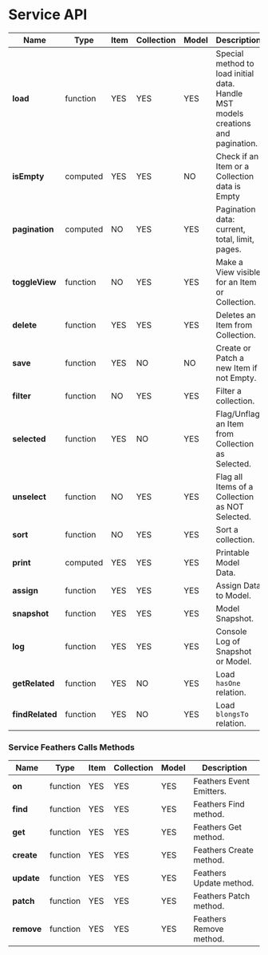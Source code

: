 # Service API

| Name | Type | Item | Collection | Model | Description |
|---|---|---|---|---|---|
| **load**    		| function | YES | YES | YES | Special method to load initial data. Handle MST models creations and pagination. |
| **isEmpty**    	| computed | YES | YES | NO | Check if an Item or a Collection data is Empty |
| **pagination**	| computed | NO | YES | YES | Pagination data: current, total, limit, pages. |
| **toggleView**	| function | NO | YES | YES | Make a View visible for an Item or Collection. |
| **delete**    	| function | YES | YES | YES | Deletes an Item from Collection. |
| **save**    		| function | YES | NO | NO | Create or Patch a new Item if not Empty. |
| **filter**    	| function | NO | YES | YES | Filter a collection. |
| **selected** 	| function | YES | NO | YES | Flag/Unflag an Item from Collection as Selected. |
| **unselect** 	| function | NO | YES | YES | Flag all Items of a Collection as NOT Selected. |
| **sort**    		| function | NO | YES | YES | Sort a collection. |
| **print**    	| computed | YES | YES | YES | Printable Model Data. |
| **assign**    	| function | YES | YES | YES | Assign Data to Model. |
| **snapshot**		| function | YES | YES | YES | Model Snapshot. |
| **log**			| function | YES | YES | YES | Console Log of Snapshot or Model. |
| **getRelated**	| function | YES | NO | YES | Load `hasOne` relation. |
| **findRelated**	| function | YES | NO | YES | Load `blongsTo` relation. |

### Service Feathers Calls Methods
| Name | Type | Item | Collection | Model | Description |
|---|---|---|---|---|---|
| **on**    		| function | YES | YES | YES | Feathers Event Emitters. |
| **find**   		| function | YES | YES | YES | Feathers Find method. |
| **get**    		| function | YES | YES | YES | Feathers Get method. |
| **create**    	| function | YES | YES | YES | Feathers Create method. |
| **update**    	| function | YES | YES | YES | Feathers Update method. |
| **patch**    	| function | YES | YES | YES | Feathers Patch method. |
| **remove**    	| function | YES | YES | YES | Feathers Remove method. |